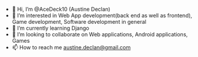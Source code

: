 - 👋 Hi, I’m @AceDeck10 (Austine Declan)
- 👀 I’m interested in Web App development(back end as well as frontend), Game development, Software development in general
- 🌱 I’m currently learning Django
- 💞️ I’m looking to collaborate on Web applications, Android applications, Games
- 📫 How to reach me austine.declan@gmail.com

<!---
AceDeck10/AceDeck10 is a ✨ special ✨ repository because its `README.md` (this file) appears on your GitHub profile.
You can click the Preview link to take a look at your changes.
--->
